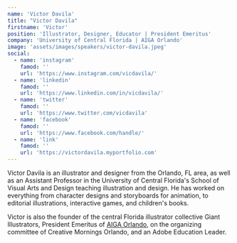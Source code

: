 ```yaml
---
name: 'Victor Davila'
title: "Victor Davila"
firstname: 'Victor'
position: 'Illustrator, Designer, Educator | President Emeritus'
company: 'University of Central Florida | AIGA Orlando'
image: 'assets/images/speakers/victor-davila.jpeg'
social:
  - name: 'instagram'
    famod: ''
    url: 'https://www.instagram.com/vicdavila/'
  - name: 'linkedin'
    famod: ''
    url: 'https://www.linkedin.com/in/vicdavila/'
  - name: 'twitter'
    famod: ''
    url: 'https://www.twitter.com/vicdavila'
  - name: 'facebook'
    famod: ''
    url: 'https://www.facebook.com/handle/'
  - name: 'link'
    famod: ''
    url: 'https://victordavila.myportfolio.com'
---
```


Victor Davila is an illustrator and designer from the Orlando, FL area, as well as an Assistant Professor in the University of Central Florida's School of Visual Arts and Design teaching illustration and design. He has worked on everything from character designs and storyboards for animation, to editorial illustrations, interactive games, and children's books.

Victor is also the founder of the central Florida illustrator collective Giant Illustrators, President Emeritus of [AIGA Orlando](https://orlando.aiga.org/), on the organizing committee of Creative Mornings Orlando, and an Adobe Education Leader.
